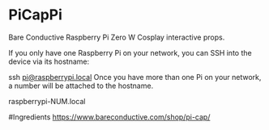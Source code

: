 # PiCapPi
Bare Conductive Raspberry Pi Zero W Cosplay interactive props.


If you only have one Raspberry Pi on your network, you can SSH into the device via its hostname:

ssh pi@raspberrypi.local 
Once you have more than one Pi on your network, a number will be attached to the hostname.

raspberrypi-NUM.local

#Ingredients 
https://www.bareconductive.com/shop/pi-cap/
